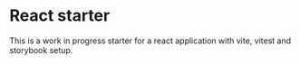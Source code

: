 # React starter

This is a work in progress starter for a react application with vite, vitest and storybook setup.
